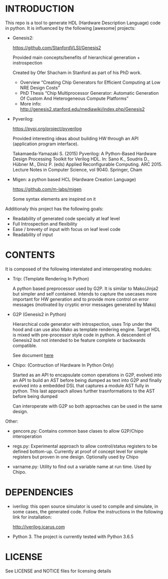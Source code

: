 
# INTRODUCTION

This repo is a tool to generate HDL (Hardware Description Language) code 
in python. It is influenced by the following [awesome] projects:

- Genesis2: 

   https://github.com/StanfordVLSI/Genesis2

   Provided main concepts/benefits of hierarchical generation + instrospection

   Created by Ofer Shacham in Stanford as part of his PhD work.

    - Overview “Creating Chip Generators for Efficient Computing at Low 
      NRE Design Costs”
    - PhD Thesis “Chip Multiprocessor Generator: Automatic Generation Of 
      Custom And Heterogeneous Compute Platforms”
    - More info:  http://genesis2.stanford.edu/mediawiki/index.php/Genesis2

- Pyverilog:

    https://pypi.org/project/pyverilog

    Provided interesting ideas about building HW through an API 
    (application program interface). 

    Takamaeda-Yamazaki S. (2015) Pyverilog: A Python-Based Hardware Design 
    Processing Toolkit for Verilog HDL. In: Sano K., Soudris D., Hübner M., 
    Diniz P. (eds) Applied Reconfigurable Computing. ARC 2015. 
    Lecture Notes in Computer Science, vol 9040. Springer, Cham

- Migen: a python based HCL (Hardware Creation Language)

    https://github.com/m-labs/migen

    Some syntax elements are inspired on it


Additionaly this project has the following goals:

- Readability of generated code specially at leaf level
- Full Introspection and flexibility
- Ease / brevety of input with focus on leaf level code
- Readability of input

# CONTENTS

It is composed of the following interelated and interoperating modules:

- Trip: (Template Rendering In Python)

    A python based preprocessor used by G2P. It is similar to Mako/Jinja2 but 
    simpler and self contained. Intends to capture the usecases more important 
    for HW generation and to provide more control on error messages (motivated 
    by cryptic error messages generated by Mako)

- G2P (Genesis2 in Python)

    Hierarchical code generator with introspection, uses Trip under the hood
    and can use also Mako as template rendering engine. Target HDL is mixed with 
    pre-processor style code in python. A descendent of Genesis2
    but not intended to be feature complete or backwards compatible.
    
    See document [here](https://docs.google.com/presentation/d/1l1g3sLGKCOcJ1C1OLQF2HNlsr598rLrROp-MpN649tM/edit?usp=sharing)

- Chipo: (Contruction of Hardware In Python Only)

    Started as an API to encapsulate comon operations in G2P, evolved into an API
    to build an AST before being dumped as text into G2P and finally evolved into
    a embedded DSL that captures a module AST fully in python. This last approach
    allows further trasnformations to the AST before being dumped

    Can interoperate with G2P so both approaches can be used in the same design.

Other:

- gencore.py:
  Contains common base clases to allow G2P/Chipo interoperation

- regs.py:
  Experimental approach to allow control/status registers to be defined bottom-up.
  Currently at proof of concept level for simple registers but proven in one design.
  Optionally used by Chipo

- varname.py:
  Utility to find out a variable name at run time. Used by Chipo.


# DEPENDENCIES

- iverilog: this open source simulator is used to compile and simulate, in some 
  cases, the generated code. Follow the instructions in the following link for 
  installation:

  http://iverilog.icarus.com

- Python 3. The project is currently tested with Python 3.6.5


# LICENSE

See LICENSE and NOTICE files for licensing details


